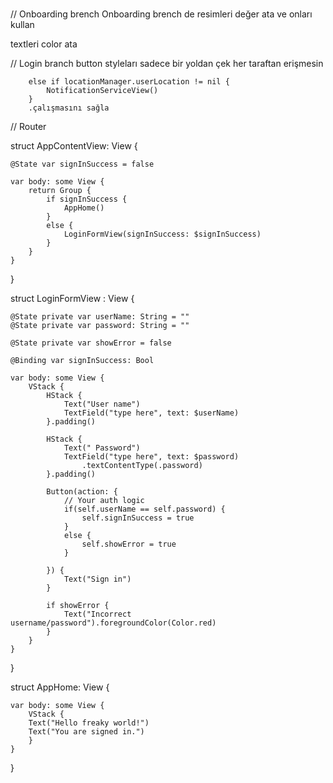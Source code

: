 #  

// Onboarding brench 
Onboarding brench de resimleri değer ata ve onları kullan

textleri color ata 


// Login branch 
button styleları sadece bir yoldan çek her taraftan erişmesin
       
        else if locationManager.userLocation != nil {
            NotificationServiceView()
        } 
        .çalışmasını sağla


// Router

struct AppContentView: View {
    
    @State var signInSuccess = false
    
    var body: some View {
        return Group {
            if signInSuccess {
                AppHome()
            }
            else {
                LoginFormView(signInSuccess: $signInSuccess)
            }
        }
    }
}

struct LoginFormView : View {
    
    @State private var userName: String = ""
    @State private var password: String = ""
    
    @State private var showError = false
    
    @Binding var signInSuccess: Bool
    
    var body: some View {
        VStack {
            HStack {
                Text("User name")
                TextField("type here", text: $userName)
            }.padding()
            
            HStack {
                Text(" Password")
                TextField("type here", text: $password)
                    .textContentType(.password)
            }.padding()
            
            Button(action: {
                // Your auth logic
                if(self.userName == self.password) {
                    self.signInSuccess = true
                }
                else {
                    self.showError = true
                }
                
            }) {
                Text("Sign in")
            }
            
            if showError {
                Text("Incorrect username/password").foregroundColor(Color.red)
            }
        }
    }
}

struct AppHome: View {
    
    var body: some View {
        VStack {
        Text("Hello freaky world!")
        Text("You are signed in.")
        }
    }
}
